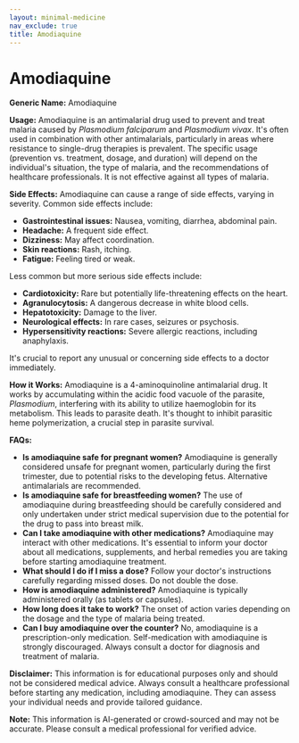 ```yaml
---
layout: minimal-medicine
nav_exclude: true
title: Amodiaquine
---
```


# Amodiaquine

**Generic Name:** Amodiaquine

**Usage:** Amodiaquine is an antimalarial drug used to prevent and treat malaria caused by *Plasmodium falciparum* and *Plasmodium vivax*.  It's often used in combination with other antimalarials, particularly in areas where resistance to single-drug therapies is prevalent.  The specific usage (prevention vs. treatment, dosage, and duration) will depend on the individual's situation, the type of malaria, and the recommendations of healthcare professionals.  It is not effective against all types of malaria.

**Side Effects:** Amodiaquine can cause a range of side effects, varying in severity.  Common side effects include:

* **Gastrointestinal issues:** Nausea, vomiting, diarrhea, abdominal pain.
* **Headache:**  A frequent side effect.
* **Dizziness:**  May affect coordination.
* **Skin reactions:** Rash, itching.
* **Fatigue:**  Feeling tired or weak.

Less common but more serious side effects include:

* **Cardiotoxicity:**  Rare but potentially life-threatening effects on the heart.
* **Agranulocytosis:**  A dangerous decrease in white blood cells.
* **Hepatotoxicity:** Damage to the liver.
* **Neurological effects:**  In rare cases, seizures or psychosis.
* **Hypersensitivity reactions:** Severe allergic reactions, including anaphylaxis.

It's crucial to report any unusual or concerning side effects to a doctor immediately.


**How it Works:** Amodiaquine is a 4-aminoquinoline antimalarial drug. It works by accumulating within the acidic food vacuole of the parasite, *Plasmodium*, interfering with its ability to utilize haemoglobin for its metabolism. This leads to parasite death.  It's thought to inhibit parasitic heme polymerization, a crucial step in parasite survival.


**FAQs:**

* **Is amodiaquine safe for pregnant women?**  Amodiaquine is generally considered unsafe for pregnant women, particularly during the first trimester, due to potential risks to the developing fetus.  Alternative antimalarials are recommended.
* **Is amodiaquine safe for breastfeeding women?**  The use of amodiaquine during breastfeeding should be carefully considered and only undertaken under strict medical supervision due to the potential for the drug to pass into breast milk.
* **Can I take amodiaquine with other medications?**  Amodiaquine may interact with other medications.  It's essential to inform your doctor about all medications, supplements, and herbal remedies you are taking before starting amodiaquine treatment.
* **What should I do if I miss a dose?**  Follow your doctor's instructions carefully regarding missed doses.  Do not double the dose.
* **How is amodiaquine administered?**  Amodiaquine is typically administered orally (as tablets or capsules).
* **How long does it take to work?**  The onset of action varies depending on the dosage and the type of malaria being treated.
* **Can I buy amodiaquine over the counter?**  No, amodiaquine is a prescription-only medication.  Self-medication with amodiaquine is strongly discouraged.  Always consult a doctor for diagnosis and treatment of malaria.


**Disclaimer:** This information is for educational purposes only and should not be considered medical advice. Always consult a healthcare professional before starting any medication, including amodiaquine.  They can assess your individual needs and provide tailored guidance.


**Note:** This information is AI-generated or crowd-sourced and may not be accurate. Please consult a medical professional for verified advice.